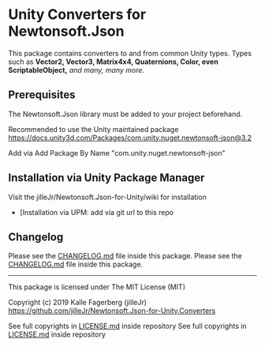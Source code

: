 # Unity Converters for Newtonsoft.Json

This package contains converters to and from common Unity types. Types such as
**Vector2, Vector3, Matrix4x4, Quaternions, Color, even ScriptableObject,**
*and many, many more.*

## Prerequisites

The Newtonsoft.Json library must be added to your project beforehand.

Recommended to use the Unity maintained package https://docs.unity3d.com/Packages/com.unity.nuget.newtonsoft-json@3.2

Add via Add Package By Name "com.unity.nuget.newtonsoft-json"

## Installation via Unity Package Manager

Visit the jilleJr/Newtonsoft.Json-for-Unity/wiki for installation

- [Installation via UPM: add via git url to this repo

## Changelog

Please see the [CHANGELOG.md][package-changelog] file inside this package.
Please see the [CHANGELOG.md][package-changelog] file inside this package.

---

This package is licensed under The MIT License (MIT)

Copyright (c) 2019 Kalle Fagerberg (jilleJr)  
<https://github.com/jilleJr/Newtonsoft.Json-for-Unity.Converters>

See full copyrights in [LICENSE.md][package-license] inside repository
See full copyrights in [LICENSE.md][package-license] inside repository

[main-repo]: https://github.com/jilleJr/Newtonsoft.Json-for-Unity#readme
[repo-compatability-table]: https://github.com/jilleJr/Newtonsoft.Json-for-Unity.Converters/blob/master/Doc/Compatability-table.md
[package-changelog]: https://github.com/jilleJr/Newtonsoft.Json-for-Unity.Converters/blob/master/CHANGELOG.md
[package-license]: https://github.com/jilleJr/Newtonsoft.Json-for-Unity.Converters/blob/master/LICENSE.md
[main-repo]: https://github.com/jilleJr/Newtonsoft.Json-for-Unity#readme
[repo-compatability-table]: https://github.com/jilleJr/Newtonsoft.Json-for-Unity.Converters/blob/master/Doc/Compatability-table.md
[package-changelog]: https://github.com/jilleJr/Newtonsoft.Json-for-Unity.Converters/blob/master/CHANGELOG.md
[package-license]: https://github.com/jilleJr/Newtonsoft.Json-for-Unity.Converters/blob/master/LICENSE.md
[wiki-install-converters-via-git-in-upm]: https://github.com/jilleJr/Newtonsoft.Json-for-Unity/wiki/Install-Converters-via-Git-in-UPM
[wiki-install-converters-via-openupm]: https://github.com/jilleJr/Newtonsoft.Json-for-Unity/wiki/Install-Converters-via-OpenUPM
[wiki-install-converters-via-upm]: https://github.com/jilleJr/Newtonsoft.Json-for-Unity/wiki/Install-Converters-via-UPM
[openupm-icon]: https://github.com/jilleJr/Newtonsoft.Json-for-Unity.Converters/raw/326b8e4c9b4fd9c583808dd1c66381ed8d206b1c/Doc/images/openupm-icon-16.png
[wiki-install-converters-via-upm]: https://github.com/jilleJr/Newtonsoft.Json-for-Unity/wiki/Install-Converters-via-UPM
[openupm-icon]: https://github.com/jilleJr/Newtonsoft.Json-for-Unity.Converters/raw/326b8e4c9b4fd9c583808dd1c66381ed8d206b1c/Doc/images/openupm-icon-16.png
